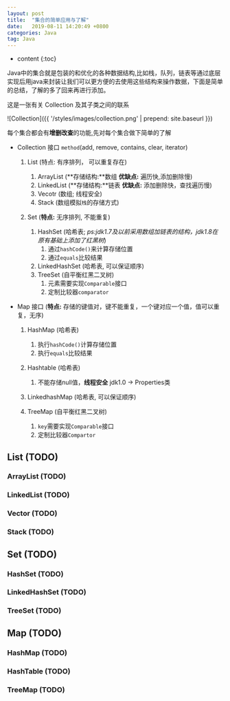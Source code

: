 ```yaml
---
layout: post
title:  "集合的简单应用与了解"
date:   2019-08-11 14:20:49 +0800
categories: Java
tag: Java
---
```


* content
{:toc}

Java中的集合就是包装的和优化的各种数据结构,比如栈，队列，链表等通过底层实现后用java来封装让我们可以更方便的去使用这些结构来操作数据，下面是简单的总结，了解的多了回来再进行添加。

这是一张有关 Collection 及其子类之间的联系

![Collection]({{ '/styles/images/collection.png' | prepend: site.baseurl  }})

每个集合都会有**增删改查**的功能,先对每个集合做下简单的了解

* Collection 接口 `method`(add, remove, contains, clear, iterator)

    1. List (特点: 有序排列， 可以重复存在)

        1. ArrayList (**存储结构:**数组 **优缺点:** 遍历快,添加删除慢)
        2. LinkedList (**存储结构:**链表 **优缺点:** 添加删除快，查找遍历慢)
        3. Vecotr (数组; 线程安全)
        4. Stack (数组模拟`栈`的存储方式)

    2. Set (**特点:** 无序排列, 不能重复)

        1. HashSet (哈希表; *ps:jdk1.7及以前采用数组加链表的结构，jdk1.8在原有基础上添加了红黑树*)
            1. 通过`hashCode()`来计算存储位置
            2. 通过`equals`比较结果
        2. LinkedHashSet (哈希表, 可以保证顺序)
        3. TreeSet (自平衡红黑二叉树)
            1. 元素需要实现`Comparable`接口
            2. 定制比较器`comparator`

* Map 接口 (**特点:** 存储的键值对，键不能重复，一个键对应一个值，值可以重复，无序)

    1. HashMap (哈希表)

        1. 执行`hashCode()`计算存储位置
        2. 执行`equals`比较结果

    2. Hashtable (哈希表)

        1. 不能存储null值，**线程安全** jdk1.0 -> Properties类

    3. LinkedhashMap (哈希表, 可以保证顺序)
    4. TreeMap (自平衡红黑二叉树)
        1. `key`需要实现`Comparable`接口
        2. 定制比较器`Compartor`

## List (TODO)

### ArrayList (TODO)

### LinkedList (TODO)

### Vector (TODO)

### Stack (TODO)

## Set (TODO)

### HashSet (TODO)

### LinkedHashSet (TODO)

### TreeSet (TODO)

## Map (TODO)

### HashMap (TODO)

### HashTable (TODO)

### TreeMap (TODO)
